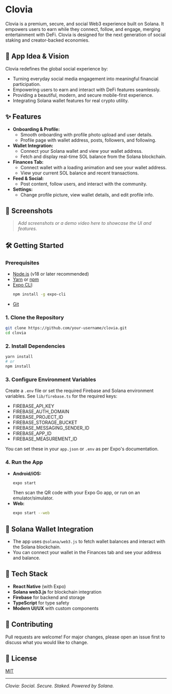 # Clovia

Clovia is a premium, secure, and social Web3 experience built on Solana. It empowers users to earn while they connect, follow, and engage, merging entertainment with DeFi. Clovia is designed for the next generation of social staking and creator-backed economies.

## 🚀 App Idea & Vision

Clovia redefines the global social experience by:
- Turning everyday social media engagement into meaningful financial participation.
- Empowering users to earn and interact with DeFi features seamlessly.
- Providing a beautiful, modern, and secure mobile-first experience.
- Integrating Solana wallet features for real crypto utility.

## ✨ Features
- **Onboarding & Profile:**
  - Smooth onboarding with profile photo upload and user details.
  - Profile page with wallet address, posts, followers, and following.
- **Wallet Integration:**
  - Connect your Solana wallet and view your wallet address.
  - Fetch and display real-time SOL balance from the Solana blockchain.
- **Finances Tab:**
  - Connect wallet with a loading animation and see your wallet address.
  - View your current SOL balance and recent transactions.
- **Feed & Social:**
  - Post content, follow users, and interact with the community.
- **Settings:**
  - Change profile picture, view wallet details, and edit profile info.

## 📱 Screenshots
> _Add screenshots or a demo video here to showcase the UI and features._

## 🛠️ Getting Started

### Prerequisites
- [Node.js](https://nodejs.org/) (v18 or later recommended)
- [Yarn](https://yarnpkg.com/) or [npm](https://www.npmjs.com/)
- [Expo CLI](https://docs.expo.dev/get-started/installation/):
  ```sh
  npm install -g expo-cli
  ```
- [Git](https://git-scm.com/)

### 1. Clone the Repository
```sh
git clone https://github.com/your-username/clovia.git
cd clovia
```

### 2. Install Dependencies
```sh
yarn install
# or
npm install
```

### 3. Configure Environment Variables
Create a `.env` file or set the required Firebase and Solana environment variables. See `lib/firebase.ts` for the required keys:
- FIREBASE_API_KEY
- FIREBASE_AUTH_DOMAIN
- FIREBASE_PROJECT_ID
- FIREBASE_STORAGE_BUCKET
- FIREBASE_MESSAGING_SENDER_ID
- FIREBASE_APP_ID
- FIREBASE_MEASUREMENT_ID

You can set these in your `app.json` or `.env` as per Expo's documentation.

### 4. Run the App
- **Android/iOS:**
  ```sh
  expo start
  ```
  Then scan the QR code with your Expo Go app, or run on an emulator/simulator.
- **Web:**
  ```sh
  expo start --web
  ```

## 🔑 Solana Wallet Integration
- The app uses `@solana/web3.js` to fetch wallet balances and interact with the Solana blockchain.
- You can connect your wallet in the Finances tab and see your address and balance.

## 🧩 Tech Stack
- **React Native** (with Expo)
- **Solana web3.js** for blockchain integration
- **Firebase** for backend and storage
- **TypeScript** for type safety
- **Modern UI/UX** with custom components

## 🤝 Contributing
Pull requests are welcome! For major changes, please open an issue first to discuss what you would like to change.

## 📄 License
[MIT](LICENSE)

---

_Clovia: Social. Secure. Staked. Powered by Solana._
